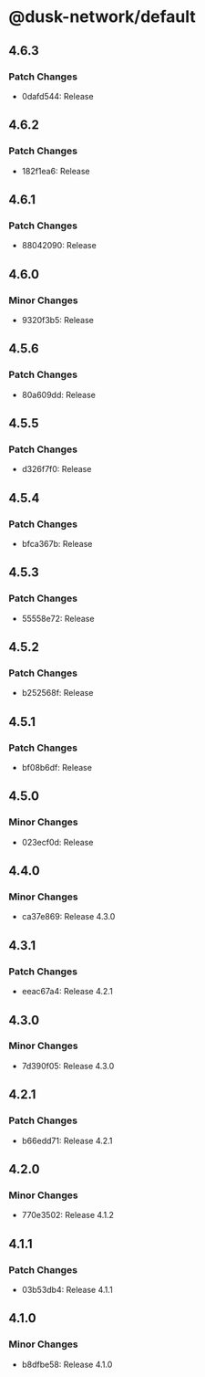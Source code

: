 # @dusk-network/default

## 4.6.3

### Patch Changes

- 0dafd544: Release

## 4.6.2

### Patch Changes

- 182f1ea6: Release

## 4.6.1

### Patch Changes

- 88042090: Release

## 4.6.0

### Minor Changes

- 9320f3b5: Release

## 4.5.6

### Patch Changes

- 80a609dd: Release

## 4.5.5

### Patch Changes

- d326f7f0: Release

## 4.5.4

### Patch Changes

- bfca367b: Release

## 4.5.3

### Patch Changes

- 55558e72: Release

## 4.5.2

### Patch Changes

- b252568f: Release

## 4.5.1

### Patch Changes

- bf08b6df: Release

## 4.5.0

### Minor Changes

- 023ecf0d: Release

## 4.4.0

### Minor Changes

- ca37e869: Release 4.3.0

## 4.3.1

### Patch Changes

- eeac67a4: Release 4.2.1

## 4.3.0

### Minor Changes

- 7d390f05: Release 4.3.0

## 4.2.1

### Patch Changes

- b66edd71: Release 4.2.1

## 4.2.0

### Minor Changes

- 770e3502: Release 4.1.2

## 4.1.1

### Patch Changes

- 03b53db4: Release 4.1.1

## 4.1.0

### Minor Changes

- b8dfbe58: Release 4.1.0

